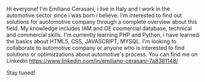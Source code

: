 Hi everyone! I'm Emiliano Cerasani, i live in Italy and i work in the automotive sector since i was born i believe. I'm interested to find out solutions for auotomotive company through a complete overview about this field. 
My knowledge includes IAM and OE coomercial database, technical and commercial skills. 
I'm currently learning PHP and Python, i have learned the basics about HTML5, CSS, JAVASCRIPT, MYSQL.
I'm looking to collaborate to automotive company or anyone who is interested to find solutions or optimizzations about automotive's process.
You can find me on Linkedin https://www.linkedin.com/in/emiliano-cerasani-7a8381148/

Stay tuned!
